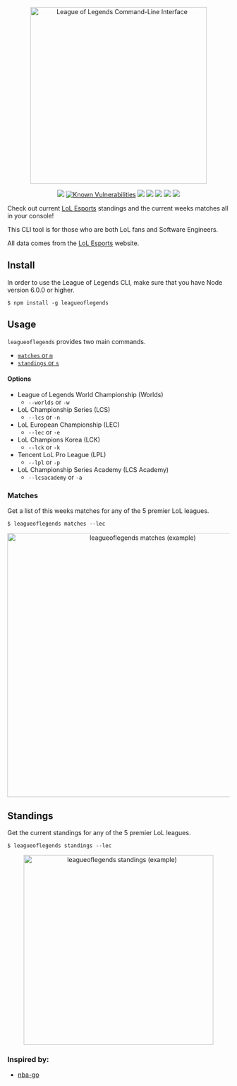 <p align="center">
<a href="https://www.npmjs.com/package/leagueoflegends" target="_blank" rel="noopener">
  <img src="https://user-images.githubusercontent.com/22821657/90683501-a1443500-e234-11ea-93fc-f12f2b658911.png" alt="League of Legends Command-Line Interface" width="400px">
</a>
</p>

<p align=center>
<a target="_blank" href="https://travis-ci.com/LukeAlSaba/leagueoflegends" title="Build Status"><img src="https://travis-ci.com/LukeAlSaba/leagueoflegends.svg?branch=master"></a>
<a target="_blank" href="https://snyk.io/test/github/LukeAlSaba/leagueoflegends?targetFile=package.json"><img src="https://snyk.io/test/github/LukeAlSaba/leagueoflegends/badge.svg?targetFile=package.json" alt="Known Vulnerabilities" data-canonical-src="https://snyk.io/test/github/LukeAlSaba/leagueoflegends?targetFile=package.json" style="max-width:100%;"></a>
<a target="_blank" href="https://npmjs.org/package/leagueoflegends" title="NPM version"><img src="https://img.shields.io/npm/v/leagueoflegends.svg"></a>
<a target="_blank" href="https://opensource.org/licenses/MIT" title="License: MIT"><img src="https://img.shields.io/badge/License-MIT-blue.svg"></a>
<a target="_blank" href="http://nodejs.org/download/" title="Node version"><img src="https://img.shields.io/badge/node.js-%3E=_6.0-green.svg"></a>
<a target="_blank" href="https://packagephobia.com/result?p=leagueoflegends" title="Install Size"><img src="https://packagephobia.com/badge?p=leagueoflegends@3.4.2"></a>
<a target="_blank" href="https://github.com/prettier/prettier" title="Install Size"><img src="https://img.shields.io/badge/code_style-prettier-ff69b4.svg?style=flat-square"></a>
</p>

<p>
Check out current <a href="https://watch.lolesports.com/" target="_blank" rel="noopener">LoL Esports</a> standings and the current weeks matches all in your console!

This CLI tool is for those who are both LoL fans and Software Engineers.

All data comes from the <a href="https://watch.lolesports.com/" target="_blank" rel="noopener">LoL Esports</a> website.
</p>

## Install

<p>
In order to use the League of Legends CLI, make sure that you have Node version 6.0.0 or higher.
</p>

```
$ npm install -g leagueoflegends
```

## Usage

`leagueoflegends` provides two main commands. 

  - [`matches` or `m`](#game)
  - [`standings` or `s`](#game)
  
#### Options
  - League of Legends World Championship (Worlds)  
    - `--worlds` or `-w`
  - LoL Championship Series (LCS)  
    - `--lcs` or `-n`
  - LoL European Championship (LEC)
    - `--lec` or `-e`
  - LoL Champions Korea (LCK)
    - `--lck` or `-k`
  - Tencent LoL Pro League (LPL)
    - `--lpl` or `-p`
  - LoL Championship Series Academy (LCS Academy)
    - `--lcsacademy` or `-a`

### Matches

<p>
Get a list of this weeks matches for any of the 5 premier LoL leagues.
</p>

```
$ leagueoflegends matches --lec
```

<p align="center">
<a href="https://www.npmjs.com/package/leagueoflegends" target="_blank" rel="noopener">
<img width="598" alt="leagueoflegends matches (example)" src="https://user-images.githubusercontent.com/22821657/91642948-55944700-e9fd-11ea-8533-83135a145eb0.png">
</a>
</p>

## Standings

<p>
Get the current standings for any of the 5 premier LoL leagues.
</p>

```
$ leagueoflegends standings --lec
```
<p align="center">
<a href="https://www.npmjs.com/package/leagueoflegends" target="_blank" rel="noopener">
<img width="430" alt="leagueoflegends standings (example)" src="https://user-images.githubusercontent.com/70277327/91379947-c5ce7d00-e7f1-11ea-909a-260b7e195761.png">
</a>
</p>

### Inspired by:

  - [nba-go](https://github.com/xxhomey19/nba-go)
  
  
